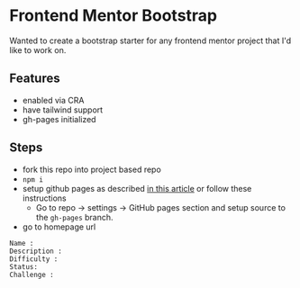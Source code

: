 # Frontend Mentor Bootstrap

Wanted to create a bootstrap starter for any frontend mentor project that I'd like to work on.

## Features

- enabled via CRA
- have tailwind support
- gh-pages initialized

## Steps

- fork this repo into project based repo
- `npm i`
- setup github pages as described [in this article](https://medium.com/mobile-web-dev/how-to-build-and-deploy-a-react-app-to-github-pages-in-less-than-5-minutes-d6c4ffd30f14) or follow these instructions
  - Go to repo -> settings -> GitHub pages section and setup source to the `gh-pages` branch.
- go to homepage url

```
Name :
Description :
Difficulty :
Status:
Challenge :
```
